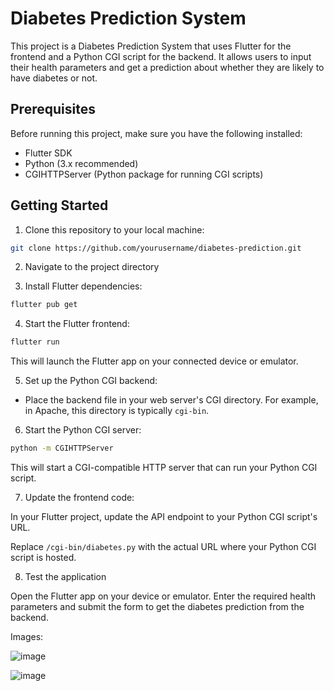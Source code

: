 

# Diabetes Prediction System

This project is a Diabetes Prediction System that uses Flutter for the frontend and a Python CGI script for the backend. It allows users to input their health parameters and get a prediction about whether they are likely to have diabetes or not.

## Prerequisites

Before running this project, make sure you have the following installed:

- Flutter SDK
- Python (3.x recommended)
- CGIHTTPServer (Python package for running CGI scripts)

## Getting Started

1. Clone this repository to your local machine:

```bash
git clone https://github.com/yourusername/diabetes-prediction.git
```

2. Navigate to the project directory

3. Install Flutter dependencies:

```bash
flutter pub get
```

4. Start the Flutter frontend:

```bash
flutter run
```

This will launch the Flutter app on your connected device or emulator.

5. Set up the Python CGI backend:

- Place the backend file in your web server's CGI directory. For example, in Apache, this directory is typically `cgi-bin`.

6. Start the Python CGI server:

```bash
python -m CGIHTTPServer
```

This will start a CGI-compatible HTTP server that can run your Python CGI script.

7. Update the frontend code:

In your Flutter project, update the API endpoint to your Python CGI script's URL.


Replace `/cgi-bin/diabetes.py` with the actual URL where your Python CGI script is hosted.

8. Test the application

Open the Flutter app on your device or emulator. Enter the required health parameters and submit the form to get the diabetes prediction from the backend.


Images:

![image](https://github.com/Sayandeep1236/Diabetes-Prediction-Application/assets/143305455/0331a62f-3a86-4dfe-90b0-e55f4b26bb7b)


![image](https://github.com/Sayandeep1236/Diabetes-Prediction-Application/assets/143305455/2f9de302-e7cd-4f6a-890c-329c49da96a8)


